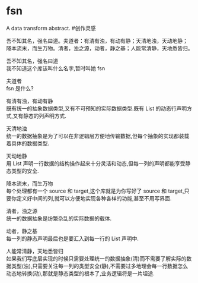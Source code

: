 # fsn
A data transform abstract.
#创作灵感

吾不知其名，强名曰道。夫道者：有清有浊，有动有静；天清地浊，天动地静；<br /> 降本流末，而生万物。清者，浊之源，动者，静之基；人能常清静，天地悉皆归。

吾不知其名，强名曰道<br />
我不知道这个库该叫什么名字,暂时叫她 fsn

夫道者<br />
fsn 是什么?

有清有浊，有动有静<br />
既有统一的抽象数据类型,又有不可预知的实际数据类型.既有 List 的动态行声明方式,又有静态的列声明方式.

天清地浊<br />
统一的数据抽象是为了可以在非逻辑层方便地传输数据,但每个抽象的实现都装载着具体的数据类型.

天动地静<br />
用 List 声明一行数据的结构操作起来十分灵活和动态,但每一列的声明都能享受静态类型的安全.

降本流末，而生万物<br />
每个处理都有一个 source 和 target,这个库就是为你写好了 source 和 target,只要你定义好中间的列,就可以方便地实现各种各样的功能,甚至不用写界面.

清者，浊之源<br />
统一的数据抽象是纷繁杂乱的实际数据的载体.

动者，静之基<br />
每一列的静态声明最后也是要汇入到每一行的 List 声明中.

人能常清静，天地悉皆归<br />
如果我们写底层实现的时候只需要处理统一的数据抽象(清)而不需要了解实际的数据类型(浊),只需要关注每一列的类型安全(静),不需要过多地理会每一行数据怎么动态地转换(动),那就是静态类型的根本了,业务逻辑将是一片坦途.